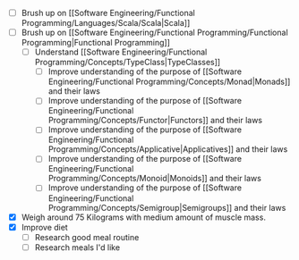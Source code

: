 - [ ] Brush up on [[Software Engineering/Functional Programming/Languages/Scala/Scala|Scala]]
- [ ] Brush up on [[Software Engineering/Functional Programming/Functional Programming|Functional Programming]]
	- [ ] Understand [[Software Engineering/Functional Programming/Concepts/TypeClass|TypeClasses]]
		- [ ] Improve understanding of the purpose of [[Software Engineering/Functional Programming/Concepts/Monad|Monads]] and their laws
		- [ ] Improve understanding of the purpose of [[Software Engineering/Functional Programming/Concepts/Functor|Functors]] and their laws
		- [ ] Improve understanding of the purpose of [[Software Engineering/Functional Programming/Concepts/Applicative|Applicatives]] and their laws
		- [ ] Improve understanding of the purpose of [[Software Engineering/Functional Programming/Concepts/Monoid|Monoids]] and their laws
		- [ ] Improve understanding of the purpose of [[Software Engineering/Functional Programming/Concepts/Semigroup|Semigroups]] and their laws
- [x] Weigh around 75 Kilograms with medium amount of muscle mass. 
- [x] Improve diet
	- [ ] Research good meal routine
	- [ ] Research meals I'd like